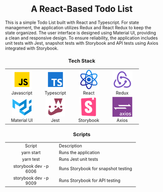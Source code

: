 <h1 align="center">A React-Based Todo List</h1>

This is a simple Todo List built with React and Typescript. For state management, the application utilizes Redux and
React Redux to keep the state organized. The user interface is designed using Material UI, providing a clean and
responsive design. To ensure reliability, the application includes unit tests with Jest, snapshot tests with Storybook
and API tests using Axios integrated with Storybook.

<h3 align="center" font-size='25px'>Tech Stack</h3>

<table align="center">
  <tr>    
    <td align="center" width="96">
        <img src="./readme-images/javascript-icon.png" alt="icon" width="65" height="65" />
      <br>Javascript
    </td>
    <td align="center" width="96">
        <img src="./readme-images/typescript-icon.png" alt="icon" width="65" height="65" />
      <br>Typescript
    </td>
    <td align="center" width="96">
        <img src="./readme-images/react-icon.png" alt="icon" width="65" height="65" />
      <br>React
    </td>
    <td align="center" width="96">
        <img src="./readme-images/redux-icon.png" alt="icon" width="65" height="65" />
      <br>Redux
    </td>
  </tr>

  <tr>
    <td align="center" width="96">
        <img src="./readme-images/material-ui-icon.png" alt="icon" width="65" height="65" />
      <br>Material UI
    </td>
    <td align="center" width="96">
        <img src="./readme-images/jest-icon.png" alt="icon" width="65" height="65" />
      <br>Jest
    </td>
    <td align="center" width="96">
        <img src="./readme-images/storybook-icon.png" alt="icon" width="65" height="65" />
      <br>Storybook
    </td>
    <td align="center" width="96">
        <img src="./readme-images/axios-icon.png" alt="icon" width="65" height="65" />
      <br>Axios
    </td>
  </tr>
</table>

<h3 align="center" font-size='25px'>Scripts</h3>

<table align="center">
  <tr>    
    <td align="center" width="156">
        Script
    </td>
    <td width="246">
        Description
    </td>    
  </tr>
  
  <tr>    
    <td align="center" width="156">
        yarn start
    </td>
    <td width="246">
        Runs the application
    </td>    
  </tr>

  <tr>    
    <td align="center" width="156">
        yarn test
    </td>
    <td width="246">
        Runs Jest unit tests
    </td>    
  </tr>

  <tr>    
    <td align="center" width="156">
        storybook dev -p 6006
    </td>
    <td width="246">
        Runs Storybook for snapshot testing
    </td>    
  </tr>

  <tr>    
    <td align="center" width="156">
        storybook dev -p 9009
    </td>
    <td width="246">
        Runs Storybook for API testing
    </td>    
  </tr>
</table>